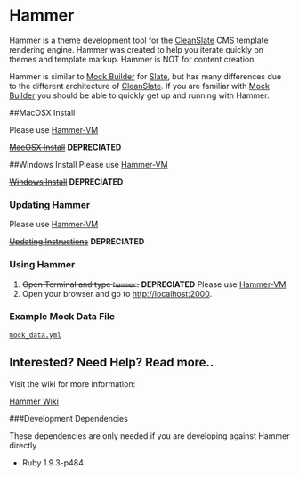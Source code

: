 # Hammer

Hammer is a theme development tool for the [CleanSlate](http://cleanslate.wvu.edu/ "CleanSlate") CMS template rendering engine. Hammer was created to help you iterate quickly on themes and template markup. Hammer is  NOT for content creation.

Hammer is similar to [Mock Builder](https://github.com/wvuweb/mock_builder "Mock Builder") for [Slate](http://slatecms.wvu.edu/ "Slate"), but has many differences due to the different architecture of [CleanSlate](http://cleanslate.wvu.edu/ "CleanSlate"). If you are familiar with [Mock Builder](https://github.com/wvuweb/mock_builder "Mock Builder") you should be able to quickly get up and running with Hammer.

##MacOSX Install

Please use [Hammer-VM](https://github.com/wvuweb/hammer-vm)

~~[MacOSX Install](https://github.com/wvuweb/hammer/wiki/Mac-OSX-Install)~~ **DEPRECIATED** 

##Windows Install
Please use [Hammer-VM](https://github.com/wvuweb/hammer-vm)

~~[Windows Install](https://github.com/wvuweb/hammer/wiki/Windows-Install)~~ **DEPRECIATED**

### Updating Hammer
Please use [Hammer-VM](https://github.com/wvuweb/hammer-vm#commands)

~~[Updating Instructions](https://github.com/wvuweb/hammer/wiki/Update)~~ **DEPRECIATED** 

### Using Hammer

1. ~~Open Terminal and type `hammer`.~~  **DEPRECIATED**  Please use [Hammer-VM](https://github.com/wvuweb/hammer-vm#commands)
1. Open your browser and go to [http://localhost:2000](http://localhost:2000).

### Example Mock Data File

[`mock_data.yml`](https://github.com/wvuweb/hammer/wiki/Mock-Data#basic-example-of-a-mock_datayml-file)


## Interested? Need Help? Read more..

Visit the wiki for more information:

[Hammer Wiki](https://github.com/wvuweb/hammer/wiki)

###Development Dependencies

These dependencies are only needed if you are developing against Hammer directly

* Ruby 1.9.3-p484
